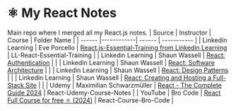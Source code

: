 # ⚛️ My React Notes

Main repo where I merged all my React.js notes.
| Source | Instructor | Course | Folder Name |
| ------ |------------| ------ | ----------- |
| Linkedin Learning | Eve Porcello | [React.js-Essential-Training from Linkedin Learning](https://www.linkedin.com/learning/react-js-essential-training-14836121/) | LL-React-Essential-Training |
| Linkedin Learning | Shaun Wassell | [React: Authentication](https://www.linkedin.com/learning/react-authentication?u=2174970) | |
| Linkedin Learning | Shaun Wassell | [React: Software Architecture](https://www.linkedin.com/learning/react-software-architecture?u=2174970) | |
| Linkedin Learning | Shaun Wassell | [React: Design Patterns](https://www.linkedin.com/learning/react-design-patterns?u=2174970) | |
| Linkedin Learning | Shaun Wassell | [React: Creating and Hosting a Full-Stack Site](https://www.linkedin.com/learning/react-creating-and-hosting-a-full-stack-site-15153869?u=2174970) | |
| Udemy | Maximilian Schwarzmüller | [React - The Complete Guide 2024](https://www.udemy.com/course/react-the-complete-guide-incl-redux/?couponCode=KEEPLEARNING) | React-Udemy-Course-Notes |
| YouTube | Bro Code | [React Full Course for free ⚛️ (2024)](https://www.youtube.com/watch?v=CgkZ7MvWUAA) | React-Course-Bro-Code |
